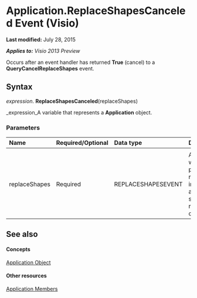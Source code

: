 
# Application.ReplaceShapesCanceled Event (Visio)

 **Last modified:** July 28, 2015

 _**Applies to:** Visio 2013 Preview_

Occurs after an event handler has returned  **True** (cancel) to a **QueryCancelReplaceShapes** event.


## Syntax

 _expression_. **ReplaceShapesCanceled**(replaceShapes)

 _expression_A variable that represents a  **Application** object.


### Parameters



|**Name**|**Required/Optional**|**Data type**|**Description**|
|:-----|:-----|:-----|:-----|
|||||
|replaceShapes|Required|REPLACESHAPESEVENT|An object whose properties return information about the shape-replacement operation.|

## See also


#### Concepts


 [Application Object](5b3c8939-793f-116f-11b8-1d4170d95a63.md)
#### Other resources


 [Application Members](b0981ef5-7cf5-aee7-3750-36af0cff0c01.md)
